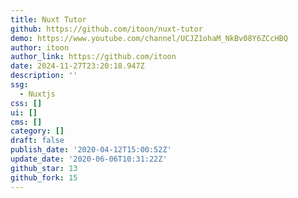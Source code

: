 ```yaml
---
title: Nuxt Tutor
github: https://github.com/itoon/nuxt-tutor
demo: https://www.youtube.com/channel/UCJZ1ohaM_NkBv08Y6ZCcHBQ
author: itoon
author_link: https://github.com/itoon
date: 2024-11-27T23:20:18.947Z
description: ''
ssg:
  - Nuxtjs
css: []
ui: []
cms: []
category: []
draft: false
publish_date: '2020-04-12T15:00:52Z'
update_date: '2020-06-06T10:31:22Z'
github_star: 13
github_fork: 15
---
```

